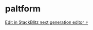 # paltform

[Edit in StackBlitz next generation editor ⚡️](https://stackblitz.com/~/github.com/wowochkin/paltform)